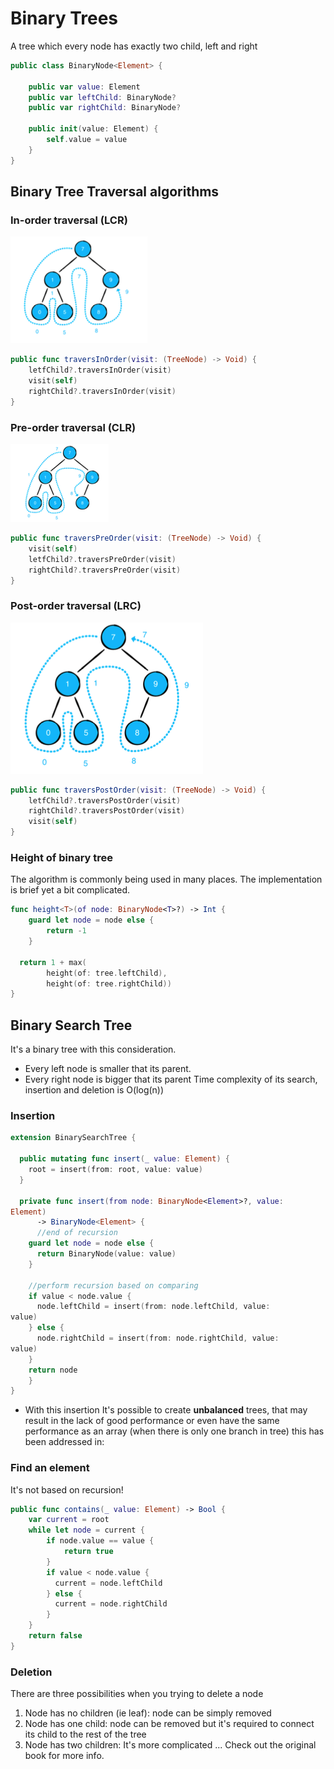 # Binary Trees
A tree which every node has exactly two child, left and right
```Swift
public class BinaryNode<Element> {

	public var value: Element
	public var leftChild: BinaryNode?
	public var rightChild: BinaryNode?

	public init(value: Element) {
	    self.value = value
	}
}
```

## Binary Tree Traversal algorithms

### In-order traversal (LCR)
![binary-tree-lcr](./Images/binary-tree-lcr.png)
```Swift
public func traversInOrder(visit: (TreeNode) -> Void) {
	letfChild?.traversInOrder(visit)
	visit(self)
	rightChild?.traversInOrder(visit)
}
```
### Pre-order traversal (CLR)
![binary-tree-lcr](./Images/binary-tree-clr.png)
```Swift
public func traversPreOrder(visit: (TreeNode) -> Void) {
	visit(self)
	letfChild?.traversPreOrder(visit)
	rightChild?.traversPreOrder(visit)
}
```
### Post-order traversal (LRC)
![lrc](Images/binary-tree-lrc.png)
```Swift
public func traversPostOrder(visit: (TreeNode) -> Void) {
	letfChild?.traversPostOrder(visit)
	rightChild?.traversPostOrder(visit)
	visit(self)
}
```
### Height of binary tree
The algorithm is commonly being used in many places. The implementation is brief yet a bit complicated.
```swift
func height<T>(of node: BinaryNode<T>?) -> Int {
	guard let node = node else {
		return -1
	}
	
  return 1 + max(
		height(of: tree.leftChild),
		height(of: tree.rightChild))
}
```
## Binary Search Tree
It's a binary tree with this consideration.
* Every left node is smaller that its parent.
* Every right node is bigger that its parent
Time complexity of its search, insertion and deletion is O(log(n))
### Insertion
```swift
extension BinarySearchTree {

  public mutating func insert(_ value: Element) {
    root = insert(from: root, value: value)
  }
  
  private func insert(from node: BinaryNode<Element>?, value:
Element)
      -> BinaryNode<Element> {
      //end of recursion
    guard let node = node else {
      return BinaryNode(value: value)
    }
    
	//perform recursion based on comparing
    if value < node.value {
      node.leftChild = insert(from: node.leftChild, value:
value)
	} else {
      node.rightChild = insert(from: node.rightChild, value:
value)
	}
	return node 
	}
}
```
* With this insertion It's possible to create **unbalanced** trees, that may result in the lack of good performance or even have the same performance as an array (when there is only one branch in tree) this has been addressed in:
### Find an element
It's not based on recursion!
```swift
public func contains(_ value: Element) -> Bool {
	var current = root
	while let node = current {
	    if node.value == value {
			return true
		}
	    if value < node.value {
	      current = node.leftChild
		} else {
	      current = node.rightChild
	    }
	}
	return false
}
```
### Deletion
There are three possibilities when you trying to delete a node
1) Node has no children (ie leaf): node can be simply removed
2) Node has one child: node can be removed but it's required to connect its child to the rest of the tree
3) Node has two children: It's more complicated ...
Check out the original book for more info.